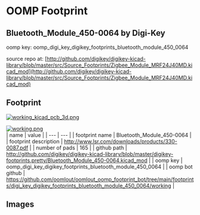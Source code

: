 # OOMP Footprint  
## Bluetooth_Module_450-0064  by Digi-Key  
  
oomp key: oomp_digi_key_digikey_footprints_bluetooth_module_450_0064  
  
source repo at: [http://github.com/digikey/digikey-kicad-library/blob/master/src/Source_Footprints/Zigbee_Module_MRF24J40MD.kicad_mod](http://github.com/digikey/digikey-kicad-library/blob/master/src/Source_Footprints/Zigbee_Module_MRF24J40MD.kicad_mod)  
## Footprint  
  
[![working_kicad_pcb_3d.png](working_kicad_pcb_3d_600.png)](working_kicad_pcb_3d.png)  
  
[![working.png](working_600.png)](working.png)  
| name | value | 
| --- | --- | 
| footprint name | Bluetooth_Module_450-0064 | 
| footprint description | http://www.lsr.com/downloads/products/330-0087.pdf | 
| number of pads | 165 | 
| github path | http://github.com/digikey/digikey-kicad-library/blob/master/digikey-footprints.pretty/Bluetooth_Module_450-0064.kicad_mod | 
| oomp key | oomp_digi_key_digikey_footprints_bluetooth_module_450_0064 | 
| oomp bot github | https://github.com/oomlout/oomlout_oomp_footprint_bot/tree/main/footprints/digi_key_digikey_footprints_bluetooth_module_450_0064/working | 
## Images  
